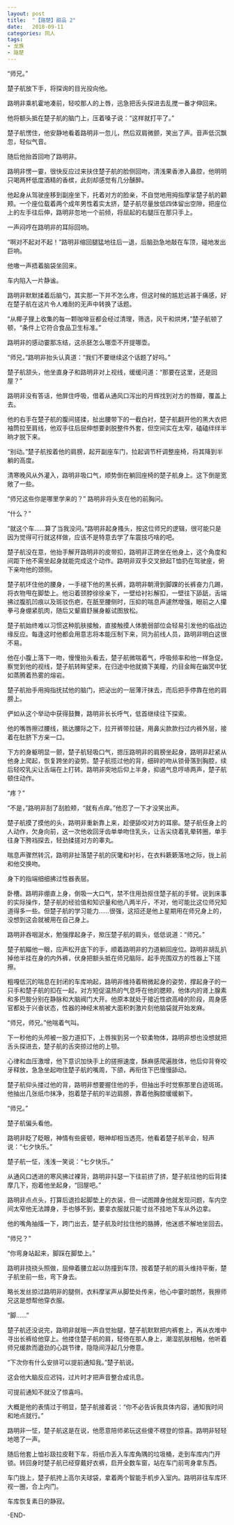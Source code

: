 ```yaml
---
layout: post
title:  "【路楚】甜品 2"
date:   2018-09-11 
categories: 同人
tags:
- 龙族
- 路楚
---
```



“师兄。”

楚子航放下手，将探询的目光投向他。

路明非乘机霍地凑前，轻咬那人的上唇，迅急把舌头探进去乱搅一番才伸回来。

他将额头抵在楚子航的脑门上，压着嗓子说：“这样就打平了。”

楚子航愣住，他安静地看着路明非一忽儿，然后双肩微颤，笑出了声。音声低沉飘忽，轻似气音。

随后他抬首回吻了路明非。

路明非愣一霎，很快反应过来扶住楚子航的脸侧回吻，清浅果香渗入鼻腔，他明明只喝两杯低度酒精的香槟，此刻却感觉有几分醺醉。

他起身从驾驶座移到副座坐下，托着对方的脸亲，不自觉地用拇指摩挲楚子航的颧颊。一个座位载着两个成年男性着实太挤，楚子航尽量放低四体留出空隙，把座位上的左手往后伸，路明非忽地一个前倾，将屈起的右腿压在那只手上。

一声闷哼在路明非的耳际回响。

“啊对不起对不起！”路明非缩回腿猛地往后一退，后脑劲急地敲在车顶，碰地发出巨响。

他嗷一声捂着脑袋坐回来。

车内陷入一片静谧。

路明非默默揉着后脑勺，其实那一下并不怎么疼，但这时候的尴尬远甚于痛感，好在楚子航在这片令人难耐的无声中转换了话题。

“从椰子狸上收集的每一颗咖啡豆都会经过清理，筛选，风干和烘烤，”楚子航顿了顿，“条件上它符合食品卫生标准。”

路明非的感动霎那冻结，这杀胚怎么哪壶不开提哪壶。

“师兄，”路明非抬头认真道：“我们不要继续这个话题了好吗。”

楚子航颔头，他坐直身子和路明非对上视线，缓缓问道：“那要在这里，还是回屋？”

路明非没有答话，他屏住呼吸，借着从通风口泻出的月辉找到对方的唇瓣，覆盖上去。

他的右手在楚子航的腹间搓揉，扯出腰带下的一截白衬，楚子航翻开他的黑大衣把袖筒拉至肩线，他双手往后屈伸想要剥脱整件外套，但空间实在太窄，磕磕绊绊半晌才脱下来。

“别动。”楚子航按着他的肩膀，起开副座车门，拉起调节杆调整座椅，将其降到半躺的高度。

清寒晚风从外灌入，路明非吸口气，顺势倒在躺回座椅的楚子航身上。这下倒是宽敞了一些。

“师兄这些你是哪里学来的？” 路明非将头支在他的前胸问。

“什么？”

“就这个车……算了当我没问。”路明非起身搔头，按这位师兄的逻辑，很可能只是因为觉得可行就这样做，应该不是特意去学了车震技巧啥的吧。

楚子航没在意，他抬手解开路明非的皮带扣，路明非正跨坐在他身上，这个角度和间距下他不需坐起身就能完成这个动作。路明非双手交叉掀起T恤扔在驾驶座，俯下亲吻他的颈侧。

楚子航环住他的腰身，一手褪下他的黑长裤，路明非朝滑到脚踝的长裤奋力几踢，将衣物甩在脚垫上。他沿着颈脖徐徐亲下，一壁给衬衫解扣，一壁往下舔舐，舌端拂过腹肌凹痕以及斑驳伤疤，在舐至腰侧时，压抑的喘息声遽然增强，眼前之人攥拳弓身绷紧肌肉，随后又颦眉舒展身躯试图放松。

楚子航始终难以习惯这种肌肤接触，直接触摸人体脆弱部位会轻易引发他的临战边缘反应。每逢这时他都会用意志将本能压制下来，同为前线人员，路明非明白这很不易。

他在小腹上落下一吻，慢慢抬头看去，楚子航微喘着气，呼吸频率和他一样急促。察觉到他的视线，楚子航转眸望来，在归途中他就摘下美瞳，灼目金眸在幽冥中犹如蒸腾着热雾的熔岩。

楚子航抬手用拇指抚拭他的脑门，把泌出的一层薄汗抹去，而后把手停靠在他的肩膀上。

俨如从这个举动中获得鼓舞，路明非长长呼气，低首继续往下探索。

他的嘴唇擦过腰线，抵达腰际之下，拉开裤带拉链，用鼻尖款款扫过内裤外层，接着在肚脐下方亲一口。

下方的身躯明显一颤，楚子航轻吸口气，摁压路明非的肩膀坐起身，路明非赶紧从他身上爬起，恢复跨坐的姿势。楚子航揽过他的背，细碎的吻从锁骨落到胸腔，续后轻咬乳尖让舌端在上打转。路明非突地后仰上半身，抑遏气息哼哧两声，楚子航顿住动作。

“疼？”

“不是，”路明非刮了刮脸颊，“就有点痒。”他忍了一下才没笑出声。

楚子航摸了摸他的头，路明非重新靠上来，趁便舔咬对方的耳廓。楚子航任身上的人动作，欠身向前，这一次他收回牙齿单单吻住乳头，让舌尖绕着乳晕转圈，单手往身下胯裆探去，轻劲揉搓对方的睾丸。

喘息声骤然转沉，路明非扯落楚子航的灰氅和衬衫，在衣料簌簌落地之际，拢上前和他交换吻。

身下的指端细细拂过性器表层。

卧槽。路明非绷直上身，倒吸一大口气，禁不住用劲抠住楚子航的手臂。说到床事的实际操作，楚子航的经验值和知识量和他八两半斤，不对，他可能比这位师兄知道得多一些。但楚子航的学习能力……很强，这招还是他上星期用在师兄身上的，没想到这会就被用在自己身上。

路明非吞咽涎水，勉强撑起身子，揿压楚子航的肩头，低低说道：“师兄。”

楚子航瞄他一眼，应声松开底下的手，顺着路明非的力道躺回座位。路明非胡乱扒掉他半挂在身的内外裤，伏身把额头抵在师兄脑际，起手兜围双方的性器上下搓擦。

粗嘎低沉的喘息在封闭的车库响起，路明非维持着稍微起身的姿势，撑起身子的一只手和楚子航的扣在一起，对方短促温热的气息呼在他的腮颊，他体内的肾上腺素和多巴胺分别在静脉和大脑阀门大开。他原本就处于接近性欲高峰的阶段，周身感官都处于兴奋状态，性器的神经末梢被大面积刺激片刻他脑袋就开始发麻。

“师兄，师兄。”他喘着气叫。

下一秒他的头颅被一股力道扣下，上唇挨到另一个软柔物体，路明非想也没想就把舌头探进去，楚子航的舌突掠过他的上颚。

心律和血压激增，他下意识加快手上的搓擦速度，酥麻感爬遍肢体，他后仰背脊咬牙释放，急急坐起吻住楚子航的嘴周，下颌，再衔住下巴慢慢舔动。

楚子航仰头搂过他的背，路明非想要握住他的手，但抽出手时觉察那里白迹斑斑。他抽出几张纸巾抹净，抱着楚子航的半边肩膀，靠着他胸腔缓缓躺下。

“师兄。”

楚子航偏头看他。

路明非眨了眨眼，神情有些疲顿，眼神却相当透亮，他看着楚子航半会，轻声说：“七夕快乐。”

楚子航一怔，浅浅一笑说：“七夕快乐。”

从通风口透进的寒风拂过裸背，路明非抖瑟一下往前挤了挤，楚子航往他的后背揉摩几下，抱着他坐起身，“回屋吧。”

路明非点点头，打算后退捡起脚垫上的衣装，但一试图蹲身他就发现问题，车内空间太窄他无法蹲身，手也够不到，要拿衣服就只能寸丝不挂地下车从外边拿。

他的嘴角抽搐一下，跨门出去，楚子航及时拉住他的胳膊，他迷惑不解地坐回去。

“师兄？”

“你弯身站起来，脚踩在脚垫上。”

路明非挠挠头照做，屈伸着腰立起以防撞到车顶，按着楚子航的肩头维持平衡，楚子航坐前一些，弯下身去。

略长发丝掠过路明非的腿侧，衣料摩挲声从脚垫处传来，他心中霎时朗然，我擦师兄这是想帮他穿衣服。

“脚……”

楚子航还没说完，路明非就哦一声自觉抬腿，楚子航默默把内裤套上，再从衣堆中寻出长裤给他穿上。他搂住楚子航的肩，轻倚在那人身上，潮湿肌肤相触，他听着师兄缓款而遒劲的心跳节律，隐隐间浮起几分倦意。

“下次你有什么安排可以提前通知我。”楚子航说。

这会他大脑反应迟钝，过片时才把声音整合成讯息。

可提前通知不就没了惊喜吗。

大概是他的表情过于明显，楚子航接着说：“你不必告诉我具体内容，通知我时间和地点就行。”

路明非一怔，楚子航这是在说，他愿意陪师弟玩这些傻不楞登的惊喜。路明非轻轻地嗯了一声。

随后他套上恤衫趿拉皮鞋下车，将纸巾丢入车库角隅的垃圾桶，走到车库内门开锁。转回身时楚子航已经穿戴好衣裤，启开全数车窗，站在车门前弯身拿东西。

车门拢上，楚子航挎上高尔夫球袋，拿着两个智能手机步入室内。路明非往车库环视一圈，合上内门。

车库恢复素日的静寂。

-END-
